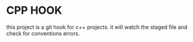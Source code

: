 # CPP HOOK #
this project is a git hook for c++ projects.
it will watch the staged file and check for conventions errors.
